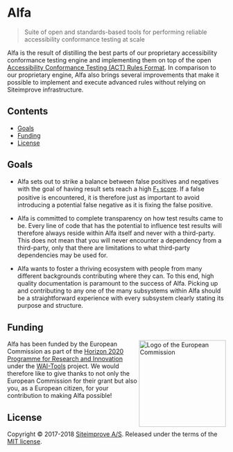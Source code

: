 # Alfa

> Suite of open and standards-based tools for performing reliable accessibility conformance testing at scale

Alfa is the result of distilling the best parts of our proprietary accessibility conformance testing engine and implementing them on top of the open [Accessibility Conformance Testing (ACT) Rules Format](https://www.w3.org/TR/act-rules-format/). In comparison to our proprietary engine, Alfa also brings several improvements that make it possible to implement and execute advanced rules without relying on Siteimprove infrastructure.

## Contents

* [Goals](#goals)
* [Funding](#funding)
* [License](#license)

## Goals

* Alfa sets out to strike a balance between false positives and negatives with the goal of having result sets reach a high [F<sub>1</sub> score](https://en.wikipedia.org/wiki/F1_score). If a false positive is encountered, it is therefore just as important to avoid introducing a potential false negative as it is fixing the false positive.

* Alfa is committed to complete transparency on how test results came to be. Every line of code that has the potential to influence test results will therefore always reside within Alfa itself and never with a third-party. This does not mean that you will never encounter a dependency from a third-party, only that there are limitations to what third-party dependencies may be used for.

* Alfa wants to foster a thriving ecosystem with people from many different backgrounds contributing where they can. To this end, high quality documentation is paramount to the success of Alfa. Picking up and contributing to any one of the many subsystems within Alfa should be a straightforward experience with every subsystem clearly stating its purpose and structure.

## Funding

[<img src="https://upload.wikimedia.org/wikipedia/commons/8/84/European_Commission.svg" width="200" align="right" alt="Logo of the European Commission">](https://ec.europa.eu/)

Alfa has been funded by the European Commission as part of the [Horizon 2020 Programme for Research and Innovation](https://ec.europa.eu/programmes/horizon2020/) under the [WAI-Tools](https://www.w3.org/WAI/Tools/) project. We would therefore like to give thanks to not only the European Commission for their grant but also you, as a European citizen, for your contribution to making Alfa possible!

## License

Copyright &copy; 2017-2018 [Siteimprove A/S](https://siteimprove.com/). Released under the terms of the [MIT license](LICENSE.md).
